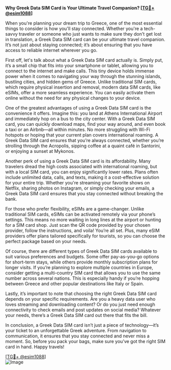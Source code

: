 **Why Greek Data SIM Card is Your Ultimate Travel Companion? [[TG💪+ @esim1088](https://t.me/s/esim1088)]**

When you're planning your dream trip to Greece, one of the most essential things to consider is how you'll stay connected. Whether you're a tech-savvy traveler or someone who just wants to make sure they don't get lost in translation, a Greek Data SIM card can be your ultimate travel companion. It’s not just about staying connected; it’s about ensuring that you have access to reliable internet wherever you go.

First off, let's talk about what a Greek Data SIM card actually is. Simply put, it’s a small chip that fits into your smartphone or tablet, allowing you to connect to the internet and make calls. This tiny device holds immense power when it comes to navigating your way through the stunning islands, bustling cities, and hidden gems of Greece. Unlike traditional SIM cards, which require physical insertion and removal, modern data SIM cards, like eSIMs, offer a more seamless experience. You can easily activate them online without the need for any physical changes to your device.

One of the greatest advantages of using a Greek Data SIM card is the convenience it offers. Imagine this: you land at Athens International Airport and immediately hop on a bus to the city center. With a Greek Data SIM card, you can quickly download maps, find your way around, and even book a taxi or an Airbnb—all within minutes. No more struggling with Wi-Fi hotspots or hoping that your current plan covers international roaming. A Greek Data SIM card ensures that you’re always connected, whether you’re strolling through the Acropolis, sipping coffee at a quaint café in Santorini, or enjoying a sunset at Mykonos.

Another perk of using a Greek Data SIM card is its affordability. Many travelers dread the high costs associated with international roaming, but with a local SIM card, you can enjoy significantly lower rates. Plans often include unlimited data, calls, and texts, making it a cost-effective solution for your entire trip. Whether you're streaming your favorite shows on Netflix, sharing photos on Instagram, or simply checking your emails, a Greek Data SIM card ensures that you stay connected without breaking the bank.

For those who prefer flexibility, eSIMs are a game-changer. Unlike traditional SIM cards, eSIMs can be activated remotely via your phone’s settings. This means no more waiting in long lines at the airport or hunting for a SIM card shop. Just scan the QR code provided by your chosen provider, follow the instructions, and voila! You’re all set. Plus, many eSIM providers offer plans tailored specifically for tourists, so you can choose the perfect package based on your needs.

Of course, there are different types of Greek Data SIM cards available to suit various preferences and budgets. Some offer pay-as-you-go options for short-term stays, while others provide monthly subscription plans for longer visits. If you’re planning to explore multiple countries in Europe, consider getting a multi-country SIM card that allows you to use the same number across several nations. This is especially handy if you’re hopping between Greece and other popular destinations like Italy or Spain.

Lastly, it’s important to note that choosing the right Greek Data SIM card depends on your specific requirements. Are you a heavy data user who loves streaming and downloading content? Or do you just need enough connectivity to check emails and post updates on social media? Whatever your needs, there’s a Greek Data SIM card out there that fits the bill.

In conclusion, a Greek Data SIM card isn’t just a piece of technology—it’s your ticket to an unforgettable Greek adventure. From navigation to communication, it ensures that you stay connected and never miss a moment. So, before you pack your bags, make sure you’ve got the right SIM card in hand. Happy travels!

[[TG💪+ @esim1088](https://t.me/s/esim1088)]  
![Image](https://i.postimg.cc/Y0z9fWf4/image.png)